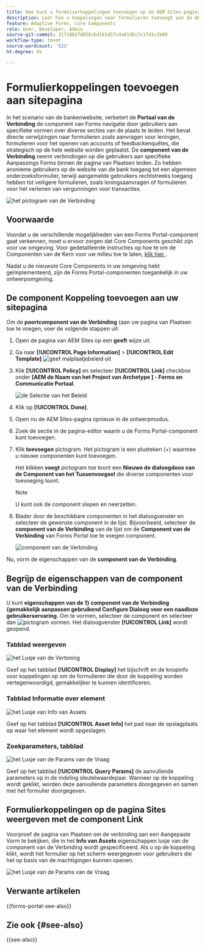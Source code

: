 ```yaml
---
title: Hoe kunt u formulierkoppelingen toevoegen op de AEM Sites-pagina met behulp van de Link Forms Portal-component?
description: Leer hoe u koppelingen naar formulieren toevoegt aan de AEM Sites-pagina.
feature: Adaptive Forms, Core Components
role: User, Developer, Admin
source-git-commit: 31f18027d856cbd161457c4a01d6c7c17d1c2b89
workflow-type: tm+mt
source-wordcount: '521'
ht-degree: 0%

---
```



# Formulierkoppelingen toevoegen aan sitepagina

In het scenario van de bankenwebsite, verbetert de **Portaal van de Verbinding** de component van Forms navigatie door gebruikers aan specifieke vormen over diverse secties van de plaats te leiden. Het bevat directe verwijzingen naar formulieren zoals aanvragen voor leningen, formulieren voor het openen van accounts of feedbackenquêtes, die strategisch op de hele website worden geplaatst. De **component van de Verbinding** neemt verbindingen op die gebruikers aan specifieke Aanpassings Forms binnen de pagina van Plaatsen leiden. Zo hebben anonieme gebruikers op de website van de bank toegang tot een algemeen onderzoeksformulier, terwijl aangemelde gebruikers rechtstreeks toegang hebben tot veiligere formulieren, zoals leningsaanvragen of formulieren voor het verlenen van vergunningen voor transacties.

![ het pictogram van de Verbinding ](/help/forms/assets/link-forms.png)

## Voorwaarde

Voordat u de verschillende mogelijkheden van een Forms Portal-component gaat verkennen, moet u ervoor zorgen dat Core Components geschikt zijn voor uw omgeving. Voor gedetailleerde instructies op hoe te om de Componenten van de Kern voor uw milieu toe te laten, [ klik hier ](/help/forms/enable-adaptive-forms-core-components.md).

Nadat u de nieuwste Core Components in uw omgeving hebt geïmplementeerd, zijn de Forms Portal-componenten toegankelijk in uw ontwerpomgeving.

## De component Koppeling toevoegen aan uw sitepagina

Om de **poortcomponent van de Verbinding** &lbrace;aan uw pagina van Plaatsen toe te voegen, voer de volgende stappen uit:

1. Open de pagina van AEM Sites op een **geeft** wijze uit.
1. Ga naar **[!UICONTROL Page Information]** > **[!UICONTROL Edit Template]**
   ![ geef malplaatjebeleid ](/help/forms/assets/save-form-as-draft-edit-template.png) uit

1. Klik **[!UICONTROL Policy]** en selecteer **[!UICONTROL Link]** checkbox onder **[AEM de Naam van het Project van Archetype ] - Forms en Communicatie Portaal**.

   ![ de Selectie van het Beleid ](/help/forms/assets/add-link.png)

1. Klik op **[!UICONTROL Done]**.
1. Open nu de AEM Sites-pagina opnieuw in de ontwerpmodus.
1. Zoek de sectie in de pagina-editor waarin u de Forms Portal-component kunt toevoegen.

1. Klik **toevoegen** pictogram. Het pictogram is een plusteken (+) waarmee u nieuwe componenten kunt toevoegen.

   Het klikken **voegt** pictogram toe toont een **Nieuwe de dialoogdoos van de Component van het Tussenvoegsel** die diverse componenten voor toevoeging toont.

   >[!NOTE]
   >
   > U kunt ook de component slepen en neerzetten.

1. Blader door de beschikbare componenten in het dialoogvenster en selecteer de gewenste component in de lijst. Bijvoorbeeld, selecteer de **component van de Verbinding** van de lijst om de **Component van de Verbinding** van Forms Portal toe te voegen component.

   ![ component van de Verbinding ](/help/forms/assets/add-link-in-sites.png)

Nu, vorm de eigenschappen van de **component van de Verbinding**.

## Begrijp de eigenschappen van de component van de Verbinding

U kunt **eigenschappen van de 1&rbrace; component van de Verbinding &lbrace;gemakkelijk aanpassen gebruikend Configure Dialoog voor een naadloze gebruikerservaring.** Om te vormen, selecteer de component en selecteer dan ![ pictogram ](assets/configure_icon.png) vormen. Het dialoogvenster **[!UICONTROL Link]** wordt geopend.

### Tabblad weergeven

![ het Lusje van de Vertoning ](/help/forms/assets/link-asset-tab.png)

Geef op het tabblad **[!UICONTROL Display]** het bijschrift en de knopinfo voor koppelingen op om de formulieren die door de koppeling worden vertegenwoordigd, gemakkelijker te kunnen identificeren.

### Tabblad Informatie over element

![ het Lusje van Info van Assets ](/help/forms/assets/link-asset-info.png)

Geef op het tabblad **[!UICONTROL Asset Info]** het pad naar de opslagplaats op waar het element wordt opgeslagen.

### Zoekparameters, tabblad

![ het Lusje van de Params van de Vraag ](/help/forms/assets/link-query-tab.png)

Geef op het tabblad **[!UICONTROL Query Params]** de aanvullende parameters op in de indeling sleutelwaardepaar. Wanneer op de koppeling wordt geklikt, worden deze aanvullende parameters doorgegeven en samen met het formulier doorgegeven.

## Formulierkoppelingen op de pagina Sites weergeven met de component Link

Voorproef de pagina van Plaatsen om de verbinding aan een Aangepaste Vorm te bekijken, die in het **Info van Assets** eigenschappen lusje van de **&#x200B;**&#x200B;component van de Verbinding wordt gespecificeerd. Als u op de koppeling klikt, wordt het formulier op het scherm weergegeven voor gebruikers die het op basis van de machtigingen kunnen openen.

![ het Lusje van de Params van de Vraag ](/help/forms/assets/link-forms.png)

## Verwante artikelen

{{forms-portal-see-also}}

## Zie ook {#see-also}

{{see-also}}
